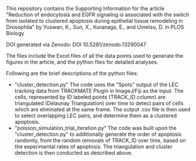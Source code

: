 This repository contains the Supporting Information for the article "Reduction of endocytosis and EGFR signaling is associated with the switch from isolated to clustered apoptosis during epithelial tissue remodeling in Drosophila" by Yuswan, K., Sun, X., Kuranaga, E., and Umetsu, D. in PLOS Biology

DOI generated via Zenodo: DOI 10.5281/zenodo.13290047

The files include the Excel files of all the data points used to generate the figures in the article, and the python files for detailed analyses.

Following are the brief descriptions of the python files:

- "cluster_detection.py" The code uses the "Spots" output of the LEC tracking data from TRACKMATE Plugin in ImageJ/Fiji as the input. The cells, represented by ID labeled points (TRACK_ID column) are triangulated (Delaunay Triangulation) over time to detect pairs of cells which are eliminated at the same frame. The output .csv file is then used to select overlapping LEC pairs, and determine them as a clustered apoptosis.
- "poisson_simulation_trial_iteration.py" The code was built upon the "cluster_detection.py" to additionally generate the order of apoptosis randomly, from the random removals of TRACK_ID over time, based on the experimental rates of apoptosis. The triangulation and cluster detection is then conducted as described above.
